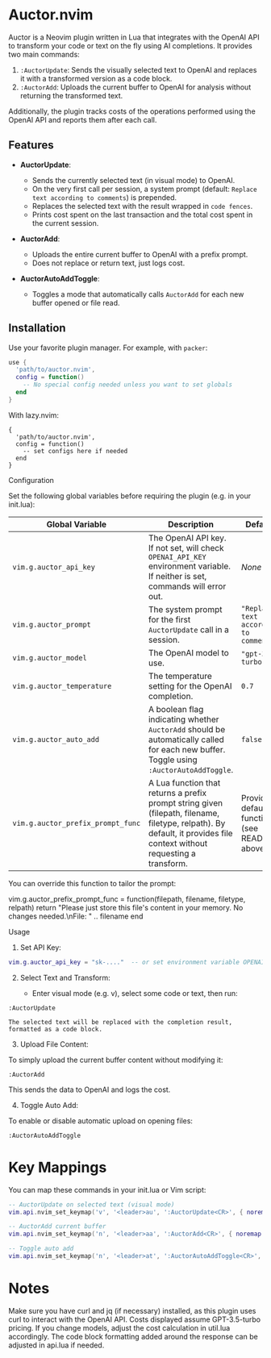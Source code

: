 # Auctor.nvim

Auctor is a Neovim plugin written in Lua that integrates with the OpenAI API to transform your code or text on the fly using AI completions. It provides two main commands:

1. `:AuctorUpdate`: Sends the visually selected text to OpenAI and replaces it with a transformed version as a code block.
2. `:AuctorAdd`: Uploads the current buffer to OpenAI for analysis without returning the transformed text.

Additionally, the plugin tracks costs of the operations performed using the OpenAI API and reports them after each call.

## Features

- **AuctorUpdate**:
  - Sends the currently selected text (in visual mode) to OpenAI.
  - On the very first call per session, a system prompt (default: `Replace text according to comments`) is prepended.
  - Replaces the selected text with the result wrapped in ``` code fences ```.
  - Prints cost spent on the last transaction and the total cost spent in the current session.

- **AuctorAdd**:
  - Uploads the entire current buffer to OpenAI with a prefix prompt.
  - Does not replace or return text, just logs cost.
  
- **AuctorAutoAddToggle**:
  - Toggles a mode that automatically calls `AuctorAdd` for each new buffer opened or file read.

## Installation

Use your favorite plugin manager. For example, with `packer`:

```lua
use {
  'path/to/auctor.nvim',
  config = function()
    -- No special config needed unless you want to set globals
  end
}
```

With lazy.nvim:

```
{
  'path/to/auctor.nvim',
  config = function()
    -- set configs here if needed
  end
}
```

Configuration

Set the following global variables before requiring the plugin (e.g. in your init.lua):

| Global Variable                  | Description                                                                                                                                                          | Default                                      |
|----------------------------------|----------------------------------------------------------------------------------------------------------------------------------------------------------------------|----------------------------------------------|
| `vim.g.auctor_api_key`           | The OpenAI API key. If not set, will check `OPENAI_API_KEY` environment variable. If neither is set, commands will error out.                                          | *None*                                       |
| `vim.g.auctor_prompt`            | The system prompt for the first `AuctorUpdate` call in a session.                                                                                                     | `"Replace text according to comments"`       |
| `vim.g.auctor_model`             | The OpenAI model to use.                                                                                                                                             | `"gpt-3.5-turbo"`                            |
| `vim.g.auctor_temperature`       | The temperature setting for the OpenAI completion.                                                                                                                   | `0.7`                                        |
| `vim.g.auctor_auto_add`          | A boolean flag indicating whether `AuctorAdd` should be automatically called for each new buffer. Toggle using `:AuctorAutoAddToggle`.                                | `false`                                      |
| `vim.g.auctor_prefix_prompt_func`| A Lua function that returns a prefix prompt string given (filepath, filename, filetype, relpath). By default, it provides file context without requesting a transform. | Provided default function (see README above) |

You can override this function to tailor the prompt:

vim.g.auctor_prefix_prompt_func = function(filepath, filename, filetype, relpath)
  return "Please just store this file's content in your memory. No changes needed.\nFile: " .. filename
end

Usage

1. Set API Key:

```lua
vim.g.auctor_api_key = "sk-...."  -- or set environment variable OPENAI_API_KEY
```

2. Select Text and Transform:

   * Enter visual mode (e.g. v), select some code or text, then run:

```
:AuctorUpdate
```

    The selected text will be replaced with the completion result, formatted as a code block.

3. Upload File Content:

To simply upload the current buffer content without modifying it:
```
:AuctorAdd
```
This sends the data to OpenAI and logs the cost.

4. Toggle Auto Add:

To enable or disable automatic upload on opening files:
```
:AuctorAutoAddToggle
```

# Key Mappings

You can map these commands in your init.lua or Vim script:

``` lua
-- AuctorUpdate on selected text (visual mode)
vim.api.nvim_set_keymap('v', '<leader>au', ':AuctorUpdate<CR>', { noremap = true, silent = true })

-- AuctorAdd current buffer
vim.api.nvim_set_keymap('n', '<leader>aa', ':AuctorAdd<CR>', { noremap = true, silent = true })

-- Toggle auto add
vim.api.nvim_set_keymap('n', '<leader>at', ':AuctorAutoAddToggle<CR>', { noremap = true, silent = true })
```

# Notes

Make sure you have curl and jq (if necessary) installed, as this plugin uses curl to interact with the OpenAI API.
Costs displayed assume GPT-3.5-turbo pricing. If you change models, adjust the cost calculation in util.lua accordingly.
The code block formatting added around the response can be adjusted in api.lua if needed.
